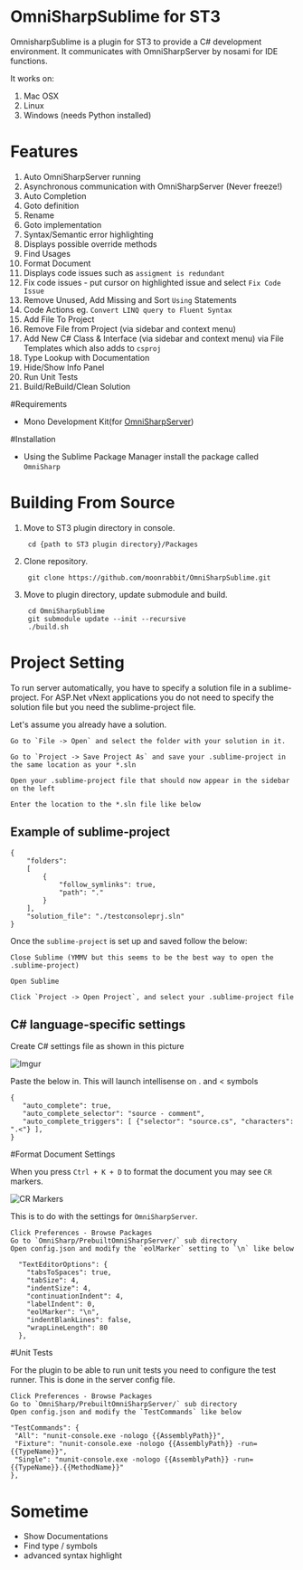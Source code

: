 # OmniSharpSublime for ST3
 OmnisharpSublime is a plugin for ST3 to provide a C# development environment. It communicates with OmniSharpServer by nosami for IDE functions.

 It works on: 
   1. Mac OSX
   2. Linux
   3. Windows (needs Python installed)
 

# Features
 1. Auto OmniSharpServer running
 2. Asynchronous communication with OmniSharpServer (Never freeze!)
 3. Auto Completion
 4. Goto definition
 5. Rename
 6. Goto implementation
 7. Syntax/Semantic error highlighting
 8. Displays possible override methods
 9. Find Usages
 10. Format Document
 11. Displays code issues such as `assigment is redundant`
 12. Fix code issues - put cursor on highlighted issue and select `Fix Code Issue`
 13. Remove Unused, Add Missing and Sort `Using` Statements
 14. Code Actions eg. `Convert LINQ query to Fluent Syntax`
 15. Add File To Project
 16. Remove File from Project (via sidebar and context menu)
 17. Add New C# Class & Interface (via sidebar and context menu) via File Templates which also adds to `csproj`
 18. Type Lookup with Documentation 
 19. Hide/Show Info Panel
 20. Run Unit Tests
 21. Build/ReBuild/Clean Solution

#Requirements
 * Mono Development Kit(for [OmniSharpServer](https://github.com/nosami/OmniSharpServer))

#Installation

 * Using the Sublime Package Manager install the package called `OmniSharp`

# Building From Source
1. Move to ST3 plugin directory in console.

        cd {path to ST3 plugin directory}/Packages

2. Clone repository.

        git clone https://github.com/moonrabbit/OmniSharpSublime.git

3. Move to plugin directory, update submodule and build.

        cd OmniSharpSublime
        git submodule update --init --recursive
        ./build.sh

# Project Setting
To run server automatically, you have to specify a solution file in a sublime-project. For ASP.Net vNext applications you do not need to specify the solution file but you need the sublime-project file.

Let's assume you already have a solution.

    Go to `File -> Open` and select the folder with your solution in it.
    
    Go to `Project -> Save Project As` and save your .sublime-project in the same location as your *.sln
    
    Open your .sublime-project file that should now appear in the sidebar on the left
    
    Enter the location to the *.sln file like below

## Example of sublime-project

    {
        "folders":
        [
            {
                "follow_symlinks": true,
                "path": "."
            }
        ],
        "solution_file": "./testconsoleprj.sln"
    }
    
 Once the `sublime-project` is set up and saved follow the below:
    
    Close Sublime (YMMV but this seems to be the best way to open the .sublime-project)
    
    Open Sublime
    
    Click `Project -> Open Project`, and select your .sublime-project file


## C# language-specific settings
 Create C# settings file as shown in this picture
 
 ![Imgur](http://i.imgur.com/KjcPSFq.png)
 
 
 Paste the below in. This will launch intellisense on . and < symbols
 ```
 {
    "auto_complete": true,
    "auto_complete_selector": "source - comment",
    "auto_complete_triggers": [ {"selector": "source.cs", "characters": ".<"} ],
 }
 ```
#Format Document Settings

When you press `Ctrl + K + D` to format the document you may see `CR` markers.  

![CR Markers](http://i.imgur.com/SBgyjtk.png)

This is to do with the settings for `OmniSharpServer`.  
   ```
   Click Preferences - Browse Packages
   Go to `OmniSharp/PrebuiltOmniSharpServer/` sub directory 
   Open config.json and modify the `eolMarker` setting to `\n` like below
   ```
   
```
  "TextEditorOptions": {
    "tabsToSpaces": true,
    "tabSize": 4,
    "indentSize": 4,
    "continuationIndent": 4,
    "labelIndent": 0,
    "eolMarker": "\n",
    "indentBlankLines": false,
    "wrapLineLength": 80
  },
```

#Unit Tests

For the plugin to be able to run unit tests you need to configure the test runner. This is done in the server config file.

   ```
   Click Preferences - Browse Packages
   Go to `OmniSharp/PrebuiltOmniSharpServer/` sub directory 
   Open config.json and modify the `TestCommands` like below
   
   "TestCommands": {
    "All": "nunit-console.exe -nologo {{AssemblyPath}}",
    "Fixture": "nunit-console.exe -nologo {{AssemblyPath}} -run={{TypeName}}",
    "Single": "nunit-console.exe -nologo {{AssemblyPath}} -run={{TypeName}}.{{MethodName}}"
   },
   ```

# Sometime
* Show Documentations
* Find type / symbols
* advanced syntax highlight
